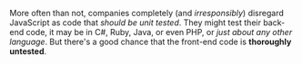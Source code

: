 More often than not, companies completely (and _irresponsibly_) disregard JavaScript as code that _should be unit tested_. They might test their back-end code, it may be in C#, Ruby, Java, or even PHP, or _just about any other language_. But there's a good chance that the front-end code is **thoroughly untested**.
